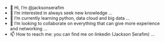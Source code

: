 - 👋 Hi, I’m @jacksonserafim
- 👀 I’m interested in always seek new knowledge ...
- 🌱 I’m currently learning python, data cloud and big data ...
- 💞️ I’m looking to collaborate on everything that can give more experience and networking ...
- 📫 How to reach me: you can find me on linkedin (Jackson Serafim) ...

<!---
jacksonserafim/jacksonserafim is a ✨ special ✨ repository because its `README.md` (this file) appears on your GitHub profile.
You can click the Preview link to take a look at your changes.
--->
